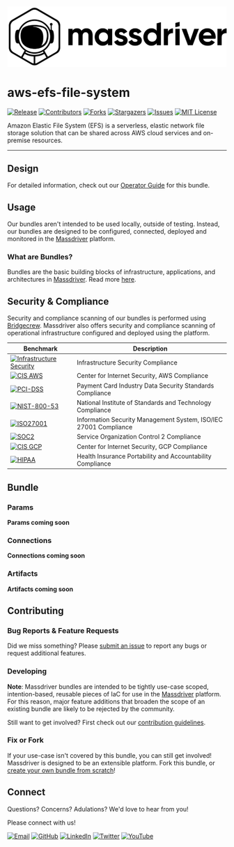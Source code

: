 




[![Massdriver][logo]][website]

# aws-efs-file-system

[![Release][release_shield]][release_url]
[![Contributors][contributors_shield]][contributors_url]
[![Forks][forks_shield]][forks_url]
[![Stargazers][stars_shield]][stars_url]
[![Issues][issues_shield]][issues_url]
[![MIT License][license_shield]][license_url]

<!--
##### STILL NEED TO GET SLACK WORKING ###
[!["Slack Community"](%s)][slack]
-->


Amazon Elastic File System (EFS) is a serverless, elastic network file storage solution that can be shared across AWS cloud services and on-premise resources.


---

## Design

For detailed information, check out our [Operator Guide](operator.mdx) for this bundle.

## Usage

Our bundles aren't intended to be used locally, outside of testing. Instead, our bundles are designed to be configured, connected, deployed and monitored in the [Massdriver][website] platform.

### What are Bundles?

Bundles are the basic building blocks of infrastructure, applications, and architectures in [Massdriver][website]. Read more [here](https://docs.massdriver.cloud/concepts/bundles).

## Security & Compliance

<!-- COMPLIANCE:START -->

Security and compliance scanning of our bundles is performed using [Bridgecrew](https://www.bridgecrew.cloud/). Massdriver also offers security and compliance scanning of operational infrastructure configured and deployed using the platform.

| Benchmark | Description |
|--------|---------------|
| [![Infrastructure Security](https://www.bridgecrew.cloud/badges/github/massdriver-cloud/aws-efs-file-system/general)](https://www.bridgecrew.cloud/link/badge?vcs=github&fullRepo=massdriver-cloud%2Faws-efs-file-system&benchmark=INFRASTRUCTURE+SECURITY) | Infrastructure Security Compliance |
| [![CIS AWS](https://www.bridgecrew.cloud/badges/github/massdriver-cloud/aws-efs-file-system/cis_aws)](https://www.bridgecrew.cloud/link/badge?vcs=github&fullRepo=massdriver-cloud%2Faws-efs-file-system&benchmark=CIS+AWS+V1.2) | Center for Internet Security, AWS Compliance |
| [![PCI-DSS](https://www.bridgecrew.cloud/badges/github/massdriver-cloud/aws-efs-file-system/pci)](https://www.bridgecrew.cloud/link/badge?vcs=github&fullRepo=massdriver-cloud%2Faws-efs-file-system&benchmark=PCI-DSS+V3.2) | Payment Card Industry Data Security Standards Compliance |
| [![NIST-800-53](https://www.bridgecrew.cloud/badges/github/massdriver-cloud/aws-efs-file-system/nist)](https://www.bridgecrew.cloud/link/badge?vcs=github&fullRepo=massdriver-cloud%2Faws-efs-file-system&benchmark=NIST-800-53) | National Institute of Standards and Technology Compliance |
| [![ISO27001](https://www.bridgecrew.cloud/badges/github/massdriver-cloud/aws-efs-file-system/iso)](https://www.bridgecrew.cloud/link/badge?vcs=github&fullRepo=massdriver-cloud%2Faws-efs-file-system&benchmark=ISO27001) | Information Security Management System, ISO/IEC 27001 Compliance |
| [![SOC2](https://www.bridgecrew.cloud/badges/github/massdriver-cloud/aws-efs-file-system/soc2)](https://www.bridgecrew.cloud/link/badge?vcs=github&fullRepo=massdriver-cloud%2Faws-efs-file-system&benchmark=SOC2)| Service Organization Control 2 Compliance |
| [![CIS GCP](https://www.bridgecrew.cloud/badges/github/massdriver-cloud/aws-efs-file-system/cis_gcp)](https://www.bridgecrew.cloud/link/badge?vcs=github&fullRepo=massdriver-cloud%2Faws-efs-file-system&benchmark=CIS+GCP+V1.1) | Center for Internet Security, GCP Compliance |
| [![HIPAA](https://www.bridgecrew.cloud/badges/github/massdriver-cloud/aws-efs-file-system/hipaa)](https://www.bridgecrew.cloud/link/badge?vcs=github&fullRepo=massdriver-cloud%2Faws-efs-file-system&benchmark=HIPAA) | Health Insurance Portability and Accountability Compliance |

<!-- COMPLIANCE:END -->

<!-- BEGINNING OF PRE-COMMIT-TERRAFORM DOCS HOOK -->
<!-- END OF PRE-COMMIT-TERRAFORM DOCS HOOK -->

## Bundle

### Params

<!-- PARAMS:START -->

**Params coming soon**

<!-- PARAMS:END -->

### Connections

<!-- CONNECTIONS:START -->

**Connections coming soon**

<!-- CONNECTIONS:END -->

### Artifacts

<!-- ARTIFACTS:START -->

**Artifacts coming soon**

<!-- ARTIFACTS:END -->

<!-- CONTRIBUTING:START -->

## Contributing

### Bug Reports & Feature Requests

Did we miss something? Please [submit an issue](https://github.com/massdriver-cloud/aws-efs-file-system/issues) to report any bugs or request additional features.

### Developing

**Note**: Massdriver bundles are intended to be tightly use-case scoped, intention-based, reusable pieces of IaC for use in the [Massdriver][website] platform. For this reason, major feature additions that broaden the scope of an existing bundle are likely to be rejected by the community.

Still want to get involved? First check out our [contribution guidelines](https://docs.massdriver.cloud/bundles/contributing).

### Fix or Fork

If your use-case isn't covered by this bundle, you can still get involved! Massdriver is designed to be an extensible platform. Fork this bundle, or [create your own bundle from scratch](https://docs.massdriver.cloud/bundles/development)!

<!-- CONTRIBUTING:END -->

## Connect

<!-- CONNECT:START -->

Questions? Concerns? Adulations? We'd love to hear from you!

Please connect with us!

[![Email][email_shield]][email_url]
[![GitHub][github_shield]][github_url]
[![LinkedIn][linkedin_shield]][linkedin_url]
[![Twitter][twitter_shield]][twitter_url]
[![YouTube][youtube_shield]][youtube_url]

<!-- markdownlint-disable -->

[logo]: https://raw.githubusercontent.com/massdriver-cloud/docs/main/static/img/logo-with-logotype-horizontal-400x110.svg
[docs]: https://docs.massdriver.cloud/?utm_source=github&utm_medium=readme&utm_campaign=aws-efs-file-system&utm_content=docs
[website]: https://www.massdriver.cloud/?utm_source=github&utm_medium=readme&utm_campaign=aws-efs-file-system&utm_content=website
[github]: https://github.com/massdriver-cloud?utm_source=github&utm_medium=readme&utm_campaign=aws-efs-file-system&utm_content=github
[slack]: https://massdriverworkspace.slack.com/?utm_source=github&utm_medium=readme&utm_campaign=aws-efs-file-system&utm_content=slack
[linkedin]: https://www.linkedin.com/company/massdriver/?utm_source=github&utm_medium=readme&utm_campaign=aws-efs-file-system&utm_content=linkedin



[contributors_shield]: https://img.shields.io/github/contributors/massdriver-cloud/aws-efs-file-system.svg?style=for-the-badge
[contributors_url]: https://github.com/massdriver-cloud/aws-efs-file-system/graphs/contributors
[forks_shield]: https://img.shields.io/github/forks/massdriver-cloud/aws-efs-file-system.svg?style=for-the-badge
[forks_url]: https://github.com/massdriver-cloud/aws-efs-file-system/network/members
[stars_shield]: https://img.shields.io/github/stars/massdriver-cloud/aws-efs-file-system.svg?style=for-the-badge
[stars_url]: https://github.com/massdriver-cloud/aws-efs-file-system/stargazers
[issues_shield]: https://img.shields.io/github/issues/massdriver-cloud/aws-efs-file-system.svg?style=for-the-badge
[issues_url]: https://github.com/massdriver-cloud/aws-efs-file-system/issues
[release_url]: https://github.com/massdriver-cloud/aws-efs-file-system/releases/latest
[release_shield]: https://img.shields.io/github/release/massdriver-cloud/aws-efs-file-system.svg?style=for-the-badge
[license_shield]: https://img.shields.io/github/license/massdriver-cloud/aws-efs-file-system.svg?style=for-the-badge
[license_url]: https://github.com/massdriver-cloud/aws-efs-file-system/blob/main/LICENSE


[email_url]: mailto:support@massdriver.cloud
[email_shield]: https://img.shields.io/badge/email-Massdriver-black.svg?style=for-the-badge&logo=mail.ru&color=000000
[github_url]: mailto:support@massdriver.cloud
[github_shield]: https://img.shields.io/badge/follow-Github-black.svg?style=for-the-badge&logo=github&color=181717
[linkedin_url]: https://linkedin.com/in/massdriver-cloud
[linkedin_shield]: https://img.shields.io/badge/follow-LinkedIn-black.svg?style=for-the-badge&logo=linkedin&color=0A66C2
[twitter_url]: https://twitter.com/massdriver?utm_source=github&utm_medium=readme&utm_campaign=aws-efs-file-system&utm_content=twitter
[twitter_shield]: https://img.shields.io/badge/follow-Twitter-black.svg?style=for-the-badge&logo=twitter&color=1DA1F2
[discourse_url]: https://community.massdriver.cloud?utm_source=github&utm_medium=readme&utm_campaign=aws-efs-file-system&utm_content=discourse
[discourse_shield]: https://img.shields.io/badge/join-Discourse-black.svg?style=for-the-badge&logo=discourse&color=000000
[youtube_url]: https://www.youtube.com/channel/UCfj8P7MJcdlem2DJpvymtaQ
[youtube_shield]: https://img.shields.io/badge/subscribe-Youtube-black.svg?style=for-the-badge&logo=youtube&color=FF0000
[reddit_url]: https://www.reddit.com/r/massdriver
[reddit_shield]: https://img.shields.io/badge/subscribe-Reddit-black.svg?style=for-the-badge&logo=reddit&color=FF4500

<!-- markdownlint-restore -->

<!-- CONNECT:END -->
